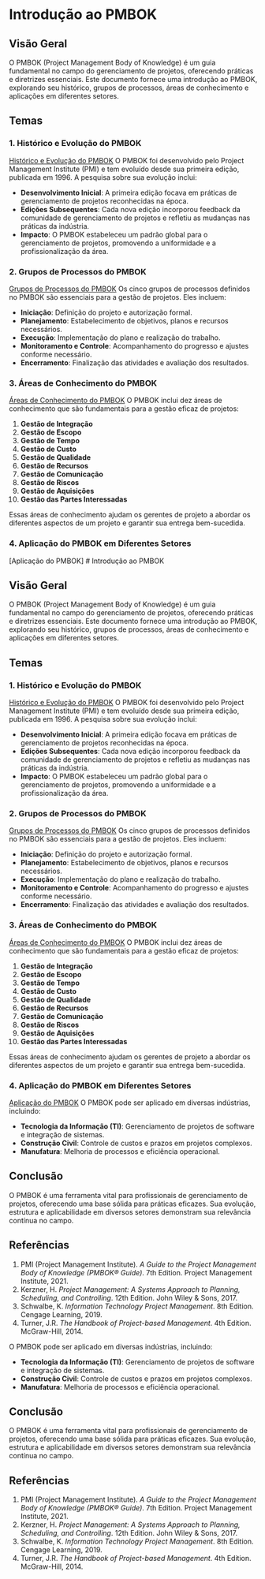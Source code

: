 # Introdução ao PMBOK

## Visão Geral
O PMBOK (Project Management Body of Knowledge) é um guia fundamental no campo do gerenciamento de projetos, oferecendo práticas e diretrizes essenciais. Este documento fornece uma introdução ao PMBOK, explorando seu histórico, grupos de processos, áreas de conhecimento e aplicações em diferentes setores.

## Temas

### 1. Histórico e Evolução do PMBOK
[Histórico e Evolução do PMBOK](https://github.com/altemily/introducao-estrutura-pmbok/blob/main/historico_evolucao_do_pmbok.md)
O PMBOK foi desenvolvido pelo Project Management Institute (PMI) e tem evoluído desde sua primeira edição, publicada em 1996. A pesquisa sobre sua evolução inclui:
- **Desenvolvimento Inicial**: A primeira edição focava em práticas de gerenciamento de projetos reconhecidas na época.
- **Edições Subsequentes**: Cada nova edição incorporou feedback da comunidade de gerenciamento de projetos e refletiu as mudanças nas práticas da indústria.
- **Impacto**: O PMBOK estabeleceu um padrão global para o gerenciamento de projetos, promovendo a uniformidade e a profissionalização da área.

### 2. Grupos de Processos do PMBOK
[Grupos de Processos do PMBOK](https://github.com/altemily/introducao-estrutura-pmbok/blob/main/processo_pmbok.md)
Os cinco grupos de processos definidos no PMBOK são essenciais para a gestão de projetos. Eles incluem:
- **Iniciação**: Definição do projeto e autorização formal.
- **Planejamento**: Estabelecimento de objetivos, planos e recursos necessários.
- **Execução**: Implementação do plano e realização do trabalho.
- **Monitoramento e Controle**: Acompanhamento do progresso e ajustes conforme necessário.
- **Encerramento**: Finalização das atividades e avaliação dos resultados.

### 3. Áreas de Conhecimento do PMBOK
[Áreas de Conhecimento do PMBOK](https://github.com/altemily/introducao-estrutura-pmbok/blob/main/area_conhecimento_pmbok.md)
O PMBOK inclui dez áreas de conhecimento que são fundamentais para a gestão eficaz de projetos:
1. **Gestão de Integração**
2. **Gestão de Escopo**
3. **Gestão de Tempo**
4. **Gestão de Custo**
5. **Gestão de Qualidade**
6. **Gestão de Recursos**
7. **Gestão de Comunicação**
8. **Gestão de Riscos**
9. **Gestão de Aquisições**
10. **Gestão das Partes Interessadas**

Essas áreas de conhecimento ajudam os gerentes de projeto a abordar os diferentes aspectos de um projeto e garantir sua entrega bem-sucedida.

### 4. Aplicação do PMBOK em Diferentes Setores
[Aplicação do PMBOK] # Introdução ao PMBOK

## Visão Geral
O PMBOK (Project Management Body of Knowledge) é um guia fundamental no campo do gerenciamento de projetos, oferecendo práticas e diretrizes essenciais. Este documento fornece uma introdução ao PMBOK, explorando seu histórico, grupos de processos, áreas de conhecimento e aplicações em diferentes setores.

## Temas

### 1. Histórico e Evolução do PMBOK
[Histórico e Evolução do PMBOK](https://github.com/altemily/introducao-estrutura-pmbok/blob/main/historico_evolucao_do_pmbok.md)
O PMBOK foi desenvolvido pelo Project Management Institute (PMI) e tem evoluído desde sua primeira edição, publicada em 1996. A pesquisa sobre sua evolução inclui:
- **Desenvolvimento Inicial**: A primeira edição focava em práticas de gerenciamento de projetos reconhecidas na época.
- **Edições Subsequentes**: Cada nova edição incorporou feedback da comunidade de gerenciamento de projetos e refletiu as mudanças nas práticas da indústria.
- **Impacto**: O PMBOK estabeleceu um padrão global para o gerenciamento de projetos, promovendo a uniformidade e a profissionalização da área.

### 2. Grupos de Processos do PMBOK
[Grupos de Processos do PMBOK](https://github.com/altemily/introducao-estrutura-pmbok/blob/main/processo_pmbok.md)
Os cinco grupos de processos definidos no PMBOK são essenciais para a gestão de projetos. Eles incluem:
- **Iniciação**: Definição do projeto e autorização formal.
- **Planejamento**: Estabelecimento de objetivos, planos e recursos necessários.
- **Execução**: Implementação do plano e realização do trabalho.
- **Monitoramento e Controle**: Acompanhamento do progresso e ajustes conforme necessário.
- **Encerramento**: Finalização das atividades e avaliação dos resultados.

### 3. Áreas de Conhecimento do PMBOK
[Áreas de Conhecimento do PMBOK](https://github.com/altemily/introducao-estrutura-pmbok/blob/main/area_conhecimento_pmbok.md)
O PMBOK inclui dez áreas de conhecimento que são fundamentais para a gestão eficaz de projetos:
1. **Gestão de Integração**
2. **Gestão de Escopo**
3. **Gestão de Tempo**
4. **Gestão de Custo**
5. **Gestão de Qualidade**
6. **Gestão de Recursos**
7. **Gestão de Comunicação**
8. **Gestão de Riscos**
9. **Gestão de Aquisições**
10. **Gestão das Partes Interessadas**

Essas áreas de conhecimento ajudam os gerentes de projeto a abordar os diferentes aspectos de um projeto e garantir sua entrega bem-sucedida.

### 4. Aplicação do PMBOK em Diferentes Setores
[Aplicação do PMBOK](https://github.com/altemily/introducao-estrutura-pmbok/blob/main/aplicacao_pmbok.md)
O PMBOK pode ser aplicado em diversas indústrias, incluindo:
- **Tecnologia da Informação (TI)**: Gerenciamento de projetos de software e integração de sistemas.
- **Construção Civil**: Controle de custos e prazos em projetos complexos.
- **Manufatura**: Melhoria de processos e eficiência operacional.

## Conclusão
O PMBOK é uma ferramenta vital para profissionais de gerenciamento de projetos, oferecendo uma base sólida para práticas eficazes. Sua evolução, estrutura e aplicabilidade em diversos setores demonstram sua relevância contínua no campo.

## Referências
1. PMI (Project Management Institute). *A Guide to the Project Management Body of Knowledge (PMBOK® Guide)*. 7th Edition. Project Management Institute, 2021.
2. Kerzner, H. *Project Management: A Systems Approach to Planning, Scheduling, and Controlling*. 12th Edition. John Wiley & Sons, 2017.
3. Schwalbe, K. *Information Technology Project Management*. 8th Edition. Cengage Learning, 2019.
4. Turner, J.R. *The Handbook of Project-based Management*. 4th Edition. McGraw-Hill, 2014.

O PMBOK pode ser aplicado em diversas indústrias, incluindo:
- **Tecnologia da Informação (TI)**: Gerenciamento de projetos de software e integração de sistemas.
- **Construção Civil**: Controle de custos e prazos em projetos complexos.
- **Manufatura**: Melhoria de processos e eficiência operacional.

## Conclusão
O PMBOK é uma ferramenta vital para profissionais de gerenciamento de projetos, oferecendo uma base sólida para práticas eficazes. Sua evolução, estrutura e aplicabilidade em diversos setores demonstram sua relevância contínua no campo.

## Referências
1. PMI (Project Management Institute). *A Guide to the Project Management Body of Knowledge (PMBOK® Guide)*. 7th Edition. Project Management Institute, 2021.
2. Kerzner, H. *Project Management: A Systems Approach to Planning, Scheduling, and Controlling*. 12th Edition. John Wiley & Sons, 2017.
3. Schwalbe, K. *Information Technology Project Management*. 8th Edition. Cengage Learning, 2019.
4. Turner, J.R. *The Handbook of Project-based Management*. 4th Edition. McGraw-Hill, 2014.


